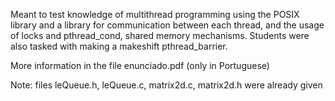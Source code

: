 Meant to test knowledge of multithread programming using the POSIX library and a library for communication between each thread, and the usage of locks and pthread_cond, shared memory mechanisms.
Students were also tasked with making a makeshift pthread_barrier.

More information in the file enunciado.pdf (only in Portuguese)

Note: files leQueue.h, leQueue.c, matrix2d.c, matrix2d.h were already given
